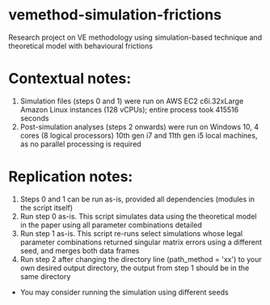 # vemethod-simulation-frictions
Research project on VE methodology using simulation-based technique and theoretical model with behavioural frictions

# Contextual notes:
1. Simulation files (steps 0 and 1) were run on AWS EC2 c6i.32xLarge Amazon Linux instances (128 vCPUs); entire process took 415516 seconds
2. Post-simulation analyses (steps 2 onwards) were run on Windows 10, 4 cores (8 logical processors) 10th gen i7 and 11th gen i5 local machines, as no parallel processing is required

# Replication notes:
1. Steps 0 and 1 can be run as-is, provided all dependencies (modules in the script itself)
2. Run step 0 as-is. This script simulates data using the theoretical model in the paper using all parameter combinations detailed 
3. Run step 1 as-is. This script re-runs select simulations whose legal parameter combinations returned singular matrix errors using a different seed, and merges both data frames
4. Run step 2 after changing the directory line (path_method = 'xx') to your own desired output directory, the output from step 1 should be in the same directory
* You may consider running the simulation using different seeds

